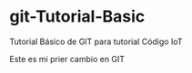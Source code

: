 # git-Tutorial-Basic
Tutorial Básico de GIT para tutorial Código IoT

Este es mi prier cambio en GIT
